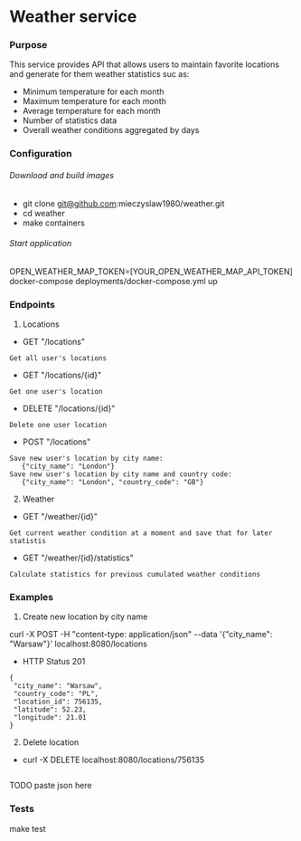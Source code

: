 # Weather service
### Purpose
This service provides API that allows users to maintain favorite locations and generate for them weather statistics suc as:
* Minimum temperature for each month
* Maximum temperature for each month
* Average temperature for each month
* Number of statistics data
* Overall weather conditions aggregated by days 
### Configuration
###### Download and build images
* git clone git@github.com:mieczyslaw1980/weather.git
* cd weather
* make containers
###### Start application
OPEN_WEATHER_MAP_TOKEN=[YOUR_OPEN_WEATHER_MAP_API_TOKEN] docker-compose deployments/docker-compose.yml up
### Endpoints
1. Locations
* GET "/locations"
```$xslt
Get all user's locations
```
* GET "/locations/{id}"
```
Get one user's location
```
* DELETE "/locations/{id}"
```
Delete one user location
```
* POST "/locations"
```
Save new user's location by city name: 
   {"city_name": "London"}
Save new user's location by city name and country code:
   {"city_name": "London", "country_code": "GB"}
```
2. Weather
* GET "/weather/{id}"
```
Get current weather condition at a moment and save that for later statistis
```
* GET "/weather/{id}/statistics"
```
Calculate statistics for previous cumulated weather conditions
```
### Examples
1. Create new location by city name

curl -X POST -H "content-type: application/json" --data '{"city_name": "Warsaw"}' localhost:8080/locations
* HTTP Status 201
```$xslt
{
 "city_name": "Warsaw",
 "country_code": "PL",
 "location_id": 756135,
 "latitude": 52.23,
 "longitude": 21.01
}
```
2. Delete location
* curl -X DELETE  localhost:8080/locations/756135
```$xslt

```


TODO paste json here

### Tests
make test

